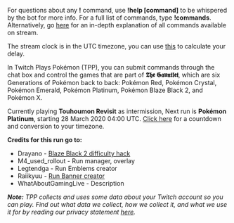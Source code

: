 For questions about any **!** command, use **!help [command]** to be whispered by the bot for more info. For a full list of commands, type **!commands**. Alternatively, go [here](https://twitchplayspokemon.tv/commands) for an in-depth explanation of all commands available on stream.

The stream clock is in the UTC timezone, you can use [this](https://time.is/UTC) to calculate your delay.

In Twitch Plays Pokémon (TPP), you can submit commands through the chat box and control the games that are part of **𝕿𝖍𝖊 𝕲𝖆𝖚𝖓𝖙𝖑𝖊𝖙**, which are six Generations of Pokémon back to back: Pokémon Red, Pokémon Crystal, Pokémon Emerald, Pokémon Platinum, Pokémon Blaze Black 2, and Pokémon X.

Currently playing **Touhoumon Revisit** as intermission, Next run is **Pokémon Platinum**, starting 28 March 2020 04:00 UTC. [Click here](https://www.timeanddate.com/countdown/generic?iso=20200328T04&p0=%3A&font=cursive) for a countdown and conversion to your timezone.

**Credits for this run go to:**
- Drayano - [Blaze Black 2 difficulty hack](https://www.pokecommunity.com/showthread.php?t=290429)
- M4_used_rollout - Run manager, overlay
- Legtendga - Run Emblems creator
- Raiikyuu - [Run Banner creator](https://www.reddit.com/r/twitchplayspokemon/comments/f3mwgl/the_gauntlet_six_years_six_regions/)
- WhatAboutGamingLive - Description

***Note:** TPP collects and uses some data about your Twitch account so you can play. Find out what data we collect, how we collect it, and what we use it for by reading our privacy statement [here](https://github.com/TwitchPlaysPokemon/tpp-streamdocs/blob/master/privacy/privacy-statement.md).*